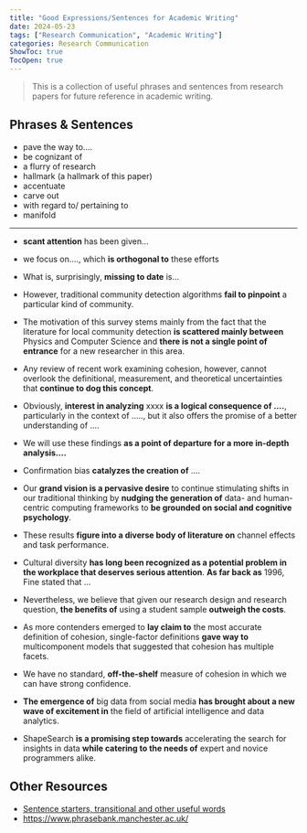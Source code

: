 ```yaml
---
title: "Good Expressions/Sentences for Academic Writing"
date: 2024-05-23
tags: ["Research Communication", "Academic Writing"]
categories: Research Communication
ShowToc: true
TocOpen: true
---
```


> This is a collection of useful phrases and sentences from research papers for future reference in academic writing.

## Phrases & Sentences

- pave the way to….
- be cognizant of
- a flurry of research
- hallmark (a hallmark of this paper)
- accentuate
- carve out
- with regard to/ pertaining to
- manifold

****
- **scant attention** has been given…

- we focus on…., which **is orthogonal to** these efforts

- What is, surprisingly, **missing to date** is…

- However, traditional community detection algorithms **fail to pinpoint** a particular kind of community.

- The motivation of this survey stems mainly from the fact that the literature for local community detection **is scattered mainly between** Physics and Computer Science and **there is not a single point of entrance** for a new researcher in this area.

- Any review of recent work examining cohesion, however, cannot overlook the definitional, measurement, and theoretical uncertainties that **continue to dog this concept**.

- Obviously, **interest in analyzing** xxxx **is a logical consequence of ….**, particularly in the context of ….., but it also offers the promise of a better understanding of ….

- We will use these findings **as a point of departure for a more in-depth analysis….**

- Confirmation bias **catalyzes the creation of** ….

- Our **grand vision is a pervasive desire** to continue stimulating shifts in our traditional thinking by **nudging the generation of** data- and human-centric computing frameworks to **be grounded on social and cognitive psychology**.

- These results **figure into a diverse body of literature on** channel effects and task performance.

- Cultural diversity **has long been recognized as a potential problem in the workplace that deserves serious attention**. **As far back as** 1996, Fine stated that …
  
- Nevertheless, we believe that given our research design and research question, **the benefits of** using a student sample **outweigh the costs**.

- As more contenders emerged to **lay claim to** the most accurate definition of cohesion, single-factor definitions **gave way to** multicomponent models that suggested that cohesion has multiple facets.
  
- We have no standard, **off-the-shelf** measure of cohesion in which we can have strong confidence.

- **The emergence of** big data from social media **has brought about a new wave of excitement in** the field of artificial intelligence and data analytics.

- ShapeSearch **is a promising step towards** accelerating the search for insights in data **while catering to the needs of** expert and novice programmers alike.

## Other Resources
+ [Sentence starters, transitional and other useful words](https://online.op.ac.nz/assets/Uploads/f373ebe246/Sentence-starters.pdf)
+ https://www.phrasebank.manchester.ac.uk/